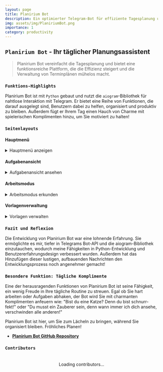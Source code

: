 ```yaml
---
layout: page
title: Planirium Bot
description: Ein optimierter Telegram-Bot für effiziente Tagesplanung und Aufgabenverwaltung.
img: assets/img/PlaniriumBot.png
importance: 1
category: productivity
---
```


## `Planirium Bot` - Ihr täglicher Planungsassistent

> Planirium Bot vereinfacht die Tagesplanung und bietet eine funktionsreiche Plattform, die die Effizienz steigert und die Verwaltung von Terminplänen mühelos macht.

### `Funktions-Highlights`

Planirium Bot ist mit `Python` gebaut und nutzt die `aiogram`-Bibliothek für nahtlose Interaktion mit Telegram. Er bietet eine Reihe von Funktionen, die darauf ausgelegt sind, Benutzern dabei zu helfen, organisiert und produktiv zu bleiben. Außerdem fügt er Ihrem Tag einen Hauch von Charme mit spielerischen Komplimenten hinzu, um Sie motiviert zu halten!

### `Seitenlayouts`

#### Hauptmenü

<details>
    <summary>Hauptmenü anzeigen</summary>
    <div class="row justify-content-center">
        <div class="col-md-5">
            {% include figure.liquid path="assets/img/menu.jpg" title="Hauptmenü" class="img-fluid rounded z-depth-1" %}
        </div>
    </div>
</details>

#### Aufgabenansicht

<details>
    <summary>Aufgabenansicht ansehen</summary>
    <div class="row justify-content-center">
        <div class="col-sm-6">
            {% include figure.liquid path="assets/img/tasks.jpg" title="Aufgabenansicht" class="img-fluid rounded z-depth-1" %}
        </div>
    </div>
</details>

#### Arbeitsmodus

<details>
    <summary>Arbeitsmodus erkunden</summary>
    <div class="row justify-content-center">
        <div class="col-sm-6">
            {% include figure.liquid path="assets/img/working.jpg" title="Arbeitsmodus" class="img-fluid rounded z-depth-1" %}
        </div>
    </div>
</details>

#### Vorlagenverwaltung

<details>
    <summary>Vorlagen verwalten</summary>
    <div class="row justify-content-center">
        <div class="col-sm-6">
            {% include figure.liquid path="assets/img/template.jpg" title="Vorlagenverwaltung" class="img-fluid rounded z-depth-1" %}
        </div>
    </div>
</details>

### `Fazit und Reflexion`

Die Entwicklung von Planirium Bot war eine lohnende Erfahrung. Sie ermöglichte es mir, tiefer in Telegrams Bot-API und die aiogram-Bibliothek einzutauchen, wodurch meine Fähigkeiten in Python-Entwicklung und Benutzererfahrungsdesign verbessert wurden. Außerdem hat das Hinzufügen dieser lustigen, aufbauenden Nachrichten den Entwicklungsprozess noch angenehmer gemacht!

### `Besondere Funktion: Tägliche Komplimente`

Eine der herausragenden Funktionen von Planirium Bot ist seine Fähigkeit, ein wenig Freude in Ihre tägliche Routine zu streuen. Egal ob Sie hart arbeiten oder Aufgaben abhaken, der Bot wird Sie mit charmanten Komplimenten anfeuern wie: "Bist du eine Katze? Denn du bist schnurr-fekt!" oder "Du musst ein Zauberer sein, denn wann immer ich dich ansehe, verschwinden alle anderen!"

Planirium Bot ist hier, um Sie zum Lächeln zu bringen, während Sie organisiert bleiben. Fröhliches Planen!

- **[Planirium Bot GitHub Repository](https://github.com/Andebugulin/telegram_bot)**


### `Contributors`

<div id="contributors-list" style="display: flex; flex-wrap: wrap; justify-content: space-around; padding: 20px;">Loading contributors...</div>

<script>
  async function fetchContributors() {
    const url = 'https://api.github.com/repos/Andebugulin/telegram_bot/contributors';
    const response = await fetch(url);
    const contributors = await response.json();

    const contributorsHtml = contributors.map(contributor =>
      `<div class="contributor" style="margin: 10px; text-align: center;">
        <img src="${contributor.avatar_url}" alt="${contributor.login}" style="width: 100px; height: 100px; border-radius: 50%; display: block; margin: auto;">
        <p><a href="${contributor.html_url}" target="_blank">${contributor.login}</a></p>
      </div>`
    ).join('');

    document.getElementById('contributors-list').innerHTML = contributorsHtml;
  }

  fetchContributors();
</script>
